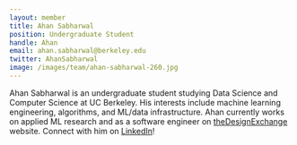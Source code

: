 ```yaml
---
layout: member
title: Ahan Sabharwal
position: Undergraduate Student
handle: Ahan
email: ahan.sabharwal@berkeley.edu
twitter: AhanSabharwal
image: /images/team/ahan-sabharwal-260.jpg
---
```


Ahan Sabharwal is an undergraduate student studying Data Science and Computer Science at UC Berkeley. His interests include machine learning engineering, algorithms, and ML/data infrastructure. Ahan currently works on applied ML research and as a software engineer on [theDesignExchange](https://www.thedesignexchange.org/) website. Connect with him on [LinkedIn](https://www.linkedin.com/in/ahan-sabharwal/)!
